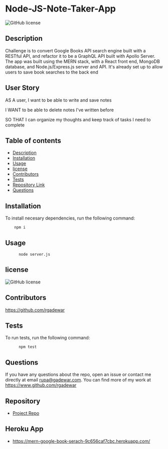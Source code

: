 
# **Node-JS-Note-Taker-App**
![GitHub license](https://img.shields.io/badge/license-MIT-red)
  
## Description 

 Challenge is to convert Google Books API search engine built with a RESTful API, and refactor it to be a GraphQL API built with Apollo Server. The app was built using the MERN stack, with a React front end, MongoDB database, and Node.js/Express.js server and API. It's already set up to allow users to save book searches to the back end


## User Story
AS A user, I want to be able to write and save notes

I WANT to be able to delete notes I've written before

SO THAT I can organize my thoughts and keep track of tasks I need to complete


## Table of contents

- [Description](#description)
- [Installation](#installation)
- [Usage](#usage)
- [license](#license)
- [Contributors](#contributors)
- [Tests](#tests)
- [Repository Link](#repository)
- [Questions](#questions)


## Installation
To install necesary dependencies, run the following command:

        npm i

## Usage

          node server.js

## license

![GitHub license](https://img.shields.io/badge/license-MIT-red)

## Contributors

https://github.com/rgadewar

## Tests
To run tests, run the following command:

          npm test

## Questions
If you have any questions about the repo, open an issue or contact me directly at email rupa@gadewar.com. You can find more of my work at
https://www.github.com/rgadewar

## Repository

- [Project Repo](https://github.com/rgadewar/mern-google.book-search)

## Heroku App

- https://mern-google-book-serach-9c656caf7cbc.herokuapp.com/